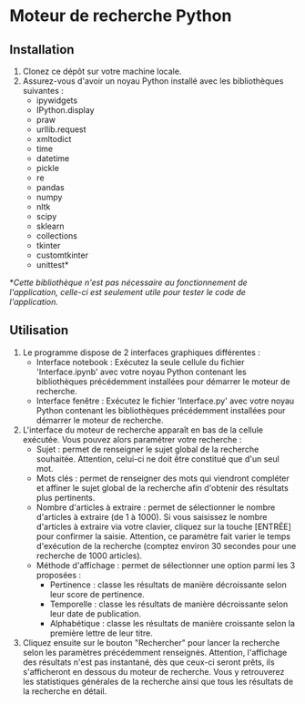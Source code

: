 # Moteur de recherche Python

## Installation

1. Clonez ce dépôt sur votre machine locale.
2. Assurez-vous d'avoir un noyau Python installé avec les bibliothèques suivantes :
    - ipywidgets
    - IPython.display
    - praw
    - urllib.request
    - xmltodict
    - time
    - datetime
    - pickle
    - re
    - pandas
    - numpy
    - nltk
    - scipy
    - sklearn
    - collections
    - tkinter
    - customtkinter
    - unittest*

**Cette bibliothèque n'est pas nécessaire au fonctionnement de l'application, celle-ci est seulement utile pour tester le code de l'application.*

## Utilisation

1. Le programme dispose de 2 interfaces graphiques différentes :
    - Interface notebook : Exécutez la seule cellule du fichier 'Interface.ipynb' avec votre noyau Python contenant les bibliothèques précédemment installées pour démarrer le moteur de recherche.
    - Interface fenêtre : Exécutez le fichier 'Interface.py' avec votre noyau Python contenant les bibliothèques précédemment installées pour démarrer le moteur de recherche.
2. L'interface du moteur de recherche apparaît en bas de la cellule exécutée. Vous pouvez alors paramétrer votre recherche :
    - Sujet : permet de renseigner le sujet global de la recherche souhaitée. Attention, celui-ci ne doit être constitué que d'un seul mot.
    - Mots clés : permet de renseigner des mots qui viendront compléter et affiner le sujet global de la recherche afin d'obtenir des résultats plus pertinents.
    - Nombre d'articles à extraire : permet de sélectionner le nombre d'articles à extraire (de 1 à 1000). Si vous saisissez le nombre d'articles à extraire via votre clavier, cliquez sur la touche [ENTRÉE] pour confirmer la saisie. Attention, ce paramètre fait varier le temps d'exécution de la recherche (comptez environ 30 secondes pour une recherche de 1000 articles).
    - Méthode d'affichage : permet de sélectionner une option parmi les 3 proposées :
        - Pertinence : classe les résultats de manière décroissante selon leur score de pertinence.
        - Temporelle : classe les résultats de manière décroissante selon leur date de publication.
        - Alphabétique : classe les résultats de manière croissante selon la première lettre de leur titre.
3. Cliquez ensuite sur le bouton "Rechercher" pour lancer la recherche selon les paramètres précédemment renseignés. Attention, l'affichage des résultats n'est pas instantané, dès que ceux-ci seront prêts, ils s'afficheront en dessous du moteur de recherche. Vous y retrouverez les statistiques générales de la recherche ainsi que tous les résultats de la recherche en détail.